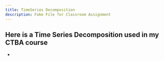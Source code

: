 ```yaml
---
title: TimeSeries Decomposition
description: Fake File for Classroom Assignment
---
```


Here is a Time Series Decomposition used in my CTBA course
-
-
